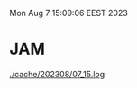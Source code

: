 Mon Aug  7 15:09:06 EEST 2023
# JAM
<a href='./cache/202308/07_15.log'>./cache/202308/07_15.log</a>

